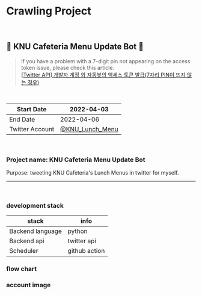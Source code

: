 # Crawling Project

<br>

## 🤖 KNU Cafeteria Menu Update Bot 🤖  

> If you have a problem with a 7-digit pin not appearing on the access token issue, please check this article.<br> 
> [[Twitter API] 개발자 계정 외 자동봇의 액세스 토큰 발급(7자리 PIN이 뜨지 않는 경우)](https://blog.naver.com/dsd932/222691491322) 

<br>

| Start Date      | 2022-04-03 |
|-----------------|------------|
| End Date        | 2022-04-06 |
| Twitter Account | [@KNU_Lunch_Menu](https://twitter.com/KNU_Lunch_Menu) 

<br>

### Project name: KNU Cafeteria Menu Update Bot

Purpose: tweeting KNU Cafeteria's Lunch Menus in twitter for myself.<br> 
<hr>

<br>

### development stack

| stack      | info |
|-----------------|------------|
| Backend language       |   python         |
| Backend api | twitter api |  
| Scheduler | github action |  

### flow chart



### account image

